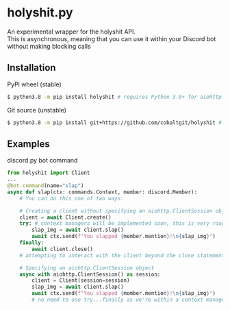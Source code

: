 # holyshit.py

An experimental wrapper for the holyshit API.  
This is asynchronous, meaning that you can use it within your Discord bot without making blocking calls

## Installation
PyPi wheel (stable)
```bash
$ python3.8 -m pip install holyshit # requires Python 3.8+ for aiohttp compatibility
```

Git source (unstable)
```bash
$ python3.8 -m pip install git+https://github.com/cobaltgit/holyshit # requires Python 3.8+ for aiohttp compatibility
```

## Examples

discord.py bot command
```py
from holyshit import Client
...
@bot.command(name="slap")
async def slap(ctx: commands.Context, member: discord.Member):
    # You can do this one of two ways:

    # Creating a client without specifying an aiohttp.ClientSession object
    client = await Client.create()
    try: # context managers will be implemented soon, this is very rough
        slap_img = await client.slap()
        await ctx.send(f"You slapped {member.mention}!\n{slap_img}")
    finally:
        await client.close()
    # attempting to interact with the client beyond the close statement will raise an error

    # Specifying an aiohttp.ClientSession object
    async with aiohttp.ClientSession() as session:
        client = Client(session=session)
        slap_img = await client.slap()
        await ctx.send(f"You slapped {member.mention}!\n{slap_img}")
        # no need to use try...finally as we're within a context manager for the aiohttp session - will raise an error when attempting to interact with the client outside the context manager
```
